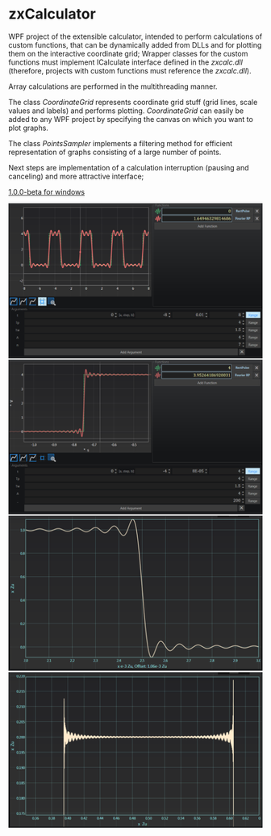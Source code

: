 # zxCalculator
WPF project of the extensible calculator, intended to perform calculations of custom functions, that can be dynamically added from DLLs and for plotting them on the interactive coordinate grid; Wrapper classes for the custom functions must implement ICalculate interface defined in the *zxcalc.dll* (therefore, projects with custom functions must reference the *zxcalc.dll*).  
  
Array calculations are performed in the multithreading manner.  
  
The class *CoordinateGrid* represents coordinate grid stuff (grid lines, scale values and labels) and performs plotting. *CoordinateGrid* can easily be added to any WPF project by specifying the canvas on which you want to plot graphs.  
  
The class *PointsSampler* implements a filtering method for efficient representation of graphs consisting of a large number of points.  
  
Next steps are implementation of a calculation interruption (pausing and canceling) and more attractive interface;  

[1.0.0-beta for windows](https://github.com/zubetto/zxCalculator/releases/tag/1.0.0-beta)  

![alt text](/zxCalcGUI.png "GUI")
![alt text](/zxCalcGUI_02.png "GUI")
![alt text](/CoordinateGrid_001.png "CoordinateGrid output example")
![alt text](/CoordinateGrid_002.png "CoordinateGrid output example")
